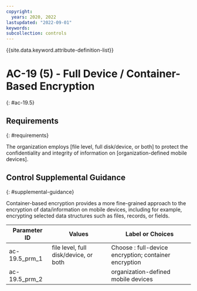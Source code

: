 ```yaml
---
copyright:
  years: 2020, 2022
lastupdated: "2022-09-01"
keywords: 
subcollection: controls
---
```



{{site.data.keyword.attribute-definition-list}}


# AC-19 (5) - Full Device / Container-Based Encryption
{: #ac-19.5}

## Requirements
{: #requirements}

The organization employs [file level, full disk/device, or both] to protect the confidentiality and integrity of information on [organization-defined mobile devices].

## Control Supplemental Guidance
{: #supplemental-guidance}

Container-based encryption provides a more fine-grained approach to the encryption of data/information on mobile devices, including for example, encrypting selected data structures such as files, records, or fields.

| Parameter ID | Values | Label or Choices |
|---|---|---|
| ac-19.5_prm_1 | file level, full disk/device, or both | Choose : full-device encryption; container encryption |
| ac-19.5_prm_2 |  | organization-defined mobile devices |